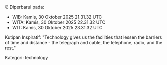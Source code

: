 ⏰ Diperbarui pada:
- WIB: Kamis, 30 Oktober 2025 21.31.32 UTC
- WITA: Kamis, 30 Oktober 2025 22.31.32 UTC
- WIT: Kamis, 30 Oktober 2025 23.31.32 UTC

Kutipan Inspiratif:
"Technology gives us the facilities that lessen the barriers of time and distance - the telegraph and cable, the telephone, radio, and the rest."


Kategori: technology

